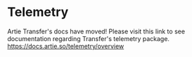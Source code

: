 # Telemetry

Artie Transfer's docs have moved! Please visit this link to see documentation regarding Transfer's telemetry package. https://docs.artie.so/telemetry/overview
